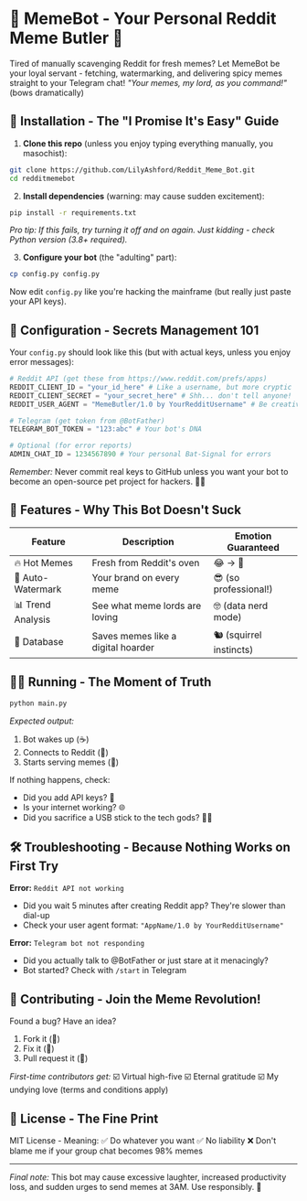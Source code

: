 # 🤖 MemeBot - Your Personal Reddit Meme Butler 🎩

Tired of manually scavenging Reddit for fresh memes? Let MemeBot be your loyal servant - fetching, watermarking, and delivering spicy memes straight to your Telegram chat! *"Your memes, my lord, as you command!"* (bows dramatically)

## 🚀 Installation - The "I Promise It's Easy" Guide

1. **Clone this repo** (unless you enjoy typing everything manually, you masochist):
```bash
git clone https://github.com/LilyAshford/Reddit_Meme_Bot.git
cd redditmemebot
```

2. **Install dependencies** (warning: may cause sudden excitement):
```bash
pip install -r requirements.txt
```
*Pro tip: If this fails, try turning it off and on again. Just kidding - check Python version (3.8+ required).*

3. **Configure your bot** (the "adulting" part):
```bash
cp config.py config.py
```
Now edit `config.py` like you're hacking the mainframe (but really just paste your API keys).

## 🔑 Configuration - Secrets Management 101

Your `config.py` should look like this (but with actual keys, unless you enjoy error messages):

```python
# Reddit API (get these from https://www.reddit.com/prefs/apps)
REDDIT_CLIENT_ID = "your_id_here" # Like a username, but more cryptic
REDDIT_CLIENT_SECRET = "your_secret_here" # Shh... don't tell anyone!
REDDIT_USER_AGENT = "MemeButler/1.0 by YourRedditUsername" # Be creative!

# Telegram (get token from @BotFather)
TELEGRAM_BOT_TOKEN = "123:abc" # Your bot's DNA

# Optional (for error reports)
ADMIN_CHAT_ID = 1234567890 # Your personal Bat-Signal for errors
```

*Remember:* Never commit real keys to GitHub unless you want your bot to become an open-source pet project for hackers. 🐱‍💻

## 🧠 Features - Why This Bot Doesn't Suck

| Feature | Description | Emotion Guaranteed |
|---------|-------------|---------------------|
| 🔥 Hot Memes | Fresh from Reddit's oven | 😂 → 🤣 |
| 🎨 Auto-Watermark | Your brand on every meme | 😎 (so professional!) |
| 📊 Trend Analysis | See what meme lords are loving | 🤓 (data nerd mode) |
| 💾 Database | Saves memes like a digital hoarder | 🐿️ (squirrel instincts) |

## 🏃‍♂️ Running - The Moment of Truth

```bash
python main.py
```

*Expected output:*
1. Bot wakes up (☕)
2. Connects to Reddit (🤝)
3. Starts serving memes (🎪)

If nothing happens, check:
- Did you add API keys? 🔑
- Is your internet working? 🌐
- Did you sacrifice a USB stick to the tech gods? 🧙‍♂️

## 🛠 Troubleshooting - Because Nothing Works on First Try

**Error:** `Reddit API not working`
- Did you wait 5 minutes after creating Reddit app? They're slower than dial-up
- Check your user agent format: `"AppName/1.0 by YourRedditUsername"`

**Error:** `Telegram bot not responding`
- Did you actually talk to @BotFather or just stare at it menacingly?
- Bot started? Check with `/start` in Telegram

## 🤝 Contributing - Join the Meme Revolution!

Found a bug? Have an idea?
1. Fork it (🍴)
2. Fix it (🔧)
3. Pull request it (🎣)

*First-time contributors get:*
☑️ Virtual high-five
☑️ Eternal gratitude
☑️ My undying love (terms and conditions apply)

## 📜 License - The Fine Print

MIT License - Meaning:
✅ Do whatever you want
✅ No liability
❌ Don't blame me if your group chat becomes 98% memes

---

*Final note:* This bot may cause excessive laughter, increased productivity loss, and sudden urges to send memes at 3AM. Use responsibly. 🚀